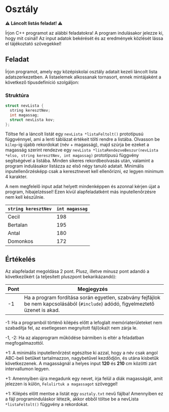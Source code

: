 # Osztály
**⚠️ Láncolt listás feladat! ⚠️**

Írjon C++ programot az alábbi feladatokra! A program indulásakor jelezze ki, hogy mit csinál! Az input adatok bekérését és az eredmények közlését lássa el tájékoztató szövegekkel!

## Feladat

Írjon programot, amely egy középiskolai osztály adatait kezeli láncolt lista adatszerkezetben. A listaelemek alkossanak tornasort, ennek mintájaként a következő típusdefiníció szolgáljon:

### Struktúra

```cpp
struct nevLista {
  string keresztNev;
  int magassag;
  struct nevLista kov;
};
```

Töltse fel a láncolt listát egy `nevLista *listaFeltolt()` prototípusú függvénnyel, ami a lenti táblázat értékeit tölti rendre a listába. Olvasson be `kilep`-ig újabb rekordokat (név + magasság), majd szúrja be ezeket a magasság szerint rendezve egy `nevLista *listaRendezveBeszur(nevLista *elso, string keresztNev, int magassag)` prototípusú függvény segítségével a listába. Minden sikeres rekordbeolvasás után, valamint a program indulásakor listázza az első négy tanuló adatait. Minimális inputellenőrzésképp csak a keresztnevet kell ellenőrizni, ez legyen minimum 4 karakter.

A nem megfelelő input adat helyett mindenképpen és azonnal kérjen újat a program, hibajelzéssel! Ezen kívül alapfeladatként más inputellenőrzésre nem kell készülnie.

| `string keresztNev` | `int magassag` |
| ------------------- | -------------- |
| Cecil               | 198            |
| Bertalan            | 195            |
| Antal               | 180            |
| Domonkos            | 172            |

## Értékelés

Az alapfeladat megoldása 2 pont. Plusz, illetve mínusz pont adandó a következőkért (a teljesített pluszpont bekarikázandó):

| Pont | Megjegyzés                                                                                                                       |
| ---- | -------------------------------------------------------------------------------------------------------------------------------- |
| -1   | Ha a program fordítása során egyetlen, szabvány fejfájlok be nem kapcsolásából (`#include`) adódó, figyelmeztető üzenet is akad. |

-1: Ha a programból történő kilépés előtt a lefoglalt memóriaterületeket nem szabadítja fel, az esetlegesen megnyitott fájl(oka)t nem zárja le.

-1, -2: Ha az alapprogram működése bármiben is eltér a feladatban megfogalmazottól.

+1: A minimális inputellenőrzést egészítse ki azzal, hogy a név csak angol ABC-beli betűket tartalmazzon, nagybetűvel kezdődjön, és utána kisbetűk következzenek. A magasságnál a helyes input **120** és **210** cm közötti zárt intervallumon legyen.

+1: Amennyiben újra megadunk egy nevet, írja felül a diák magasságát, amit jelezzen is külön, `Felulirtuk a magassagot` szöveggel!

+1: Kilépés előtt mentse a listát egy `osztaly.txt` nevű fájlba! Amennyiben ez a fájl programinduláskor létezik, akkor ebből töltse be a nevLista `*listaFeltolt()` függvény a rekordokat.
